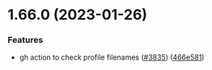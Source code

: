 # 1.66.0 (2023-01-26)


### Features

* gh action to check profile filenames ([#3835](https://github.com/EddieHubCommunity/LinkFree/issues/3835)) ([466e581](https://github.com/EddieHubCommunity/LinkFree/commit/466e581fd553411793449c68503d00c0da8bf9bd))



